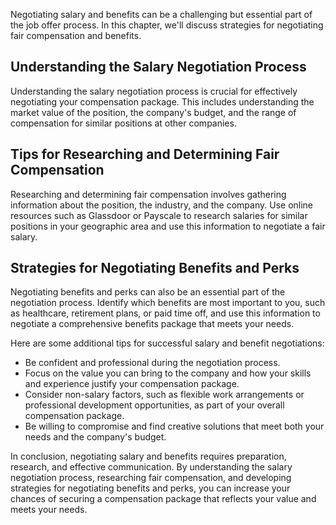 
Negotiating salary and benefits can be a challenging but essential part of the job offer process. In this chapter, we'll discuss strategies for negotiating fair compensation and benefits.

Understanding the Salary Negotiation Process
--------------------------------------------

Understanding the salary negotiation process is crucial for effectively negotiating your compensation package. This includes understanding the market value of the position, the company's budget, and the range of compensation for similar positions at other companies.

Tips for Researching and Determining Fair Compensation
------------------------------------------------------

Researching and determining fair compensation involves gathering information about the position, the industry, and the company. Use online resources such as Glassdoor or Payscale to research salaries for similar positions in your geographic area and use this information to negotiate a fair salary.

Strategies for Negotiating Benefits and Perks
---------------------------------------------

Negotiating benefits and perks can also be an essential part of the negotiation process. Identify which benefits are most important to you, such as healthcare, retirement plans, or paid time off, and use this information to negotiate a comprehensive benefits package that meets your needs.

Here are some additional tips for successful salary and benefit negotiations:

* Be confident and professional during the negotiation process.
* Focus on the value you can bring to the company and how your skills and experience justify your compensation package.
* Consider non-salary factors, such as flexible work arrangements or professional development opportunities, as part of your overall compensation package.
* Be willing to compromise and find creative solutions that meet both your needs and the company's budget.

In conclusion, negotiating salary and benefits requires preparation, research, and effective communication. By understanding the salary negotiation process, researching fair compensation, and developing strategies for negotiating benefits and perks, you can increase your chances of securing a compensation package that reflects your value and meets your needs.

